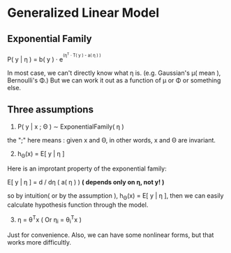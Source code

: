 # Generalized Linear Model
## Exponential Family
P( y | η ) = b( y ) · e<sup><sup/>(η<sup>T</sup> · T( y ) - a( η ) )

In most case, we can't directly know what η is.
(e.g. Gaussian's μ( mean ), Bernoulli's Φ.)
But we can work it out as a function of μ or Φ or something else.
## Three assumptions
1. P( y | x ; Θ ) ∼ ExponentialFamily( η )

the ";" here means : given x and Θ, in other words, x and Θ are invariant.

2. h<sub>Θ</sub>(x) = E[ y | η ]

Here is an improtant property of the exponential family:

  E[ y | η ] = d / dη ( a( η ) ) **( depends only on η, not y! )**
  
  so by intuition( or by the assumption ), h<sub>Θ</sub>(x) = E[ y | η ], then we can easily calculate hypothesis function through the model.
  

3. η = θ<sup>T</sup>x
( Or η<sub>i</sub> = θ<sub>i</sub><sup>T</sup>x )

Just for convenience. Also, we can have some nonlinear forms, but that works more difficultly.
